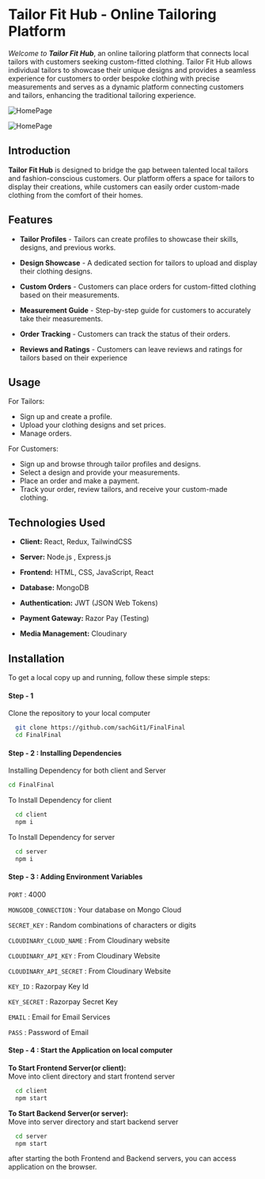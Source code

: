 # **Tailor Fit Hub** - Online Tailoring Platform

*Welcome to **Tailor Fit Hub***, an online tailoring platform that connects local tailors with customers seeking custom-fitted clothing. Tailor Fit Hub allows individual tailors to showcase their unique designs and provides a seamless experience for customers to order bespoke clothing with precise measurements and serves as a dynamic platform connecting customers and tailors, 
enhancing the traditional tailoring experience.




![HomePage](https://i.postimg.cc/Z5yr9Xvh/snip3.png)

![HomePage](https://i.postimg.cc/WbrJ7g8B/snip2.png)


## Introduction

**Tailor Fit Hub** is designed to bridge the gap between talented local tailors and fashion-conscious customers. Our platform offers a space for tailors to display their creations, while customers can easily order custom-made clothing from the comfort of their homes.


## Features

* **Tailor Profiles** - Tailors can create profiles to showcase their skills, designs, and previous works.

* **Design Showcase** - A dedicated section for tailors to upload and display their clothing designs.

* **Custom Orders** - Customers can place orders for custom-fitted clothing based on their measurements.

* **Measurement Guide** - Step-by-step guide for customers to accurately take their measurements.

* **Order Tracking** - Customers can track the status of their orders.

* **Reviews and Ratings** - Customers can leave reviews and ratings for tailors based on their experience


## Usage

For Tailors:

- Sign up and create a profile.
- Upload your clothing designs and set prices.
- Manage orders.

For Customers:

- Sign up and browse through tailor profiles and designs.
- Select a design and provide your measurements.
- Place an order and make a payment.
- Track your order, review tailors, and receive your custom-made clothing.




## Technologies Used

* **Client:** React, Redux, TailwindCSS

* **Server:** Node.js , Express.js

* **Frontend:** HTML, CSS, JavaScript, React

* **Database:** MongoDB

* **Authentication:** JWT (JSON Web Tokens)

* **Payment Gateway:** Razor Pay (Testing)

* **Media Management:** Cloudinary
## Installation

To get a local copy up and running, follow these simple steps:

#### **Step - 1**
Clone the repository to your local computer
```bash
  git clone https://github.com/sachGit1/FinalFinal
  cd FinalFinal
```
#### **Step - 2 : Installing Dependencies**
Installing Dependency for both client and Server
```bash
cd FinalFinal
```
To Install Dependency for client
```bash
  cd client
  npm i
```
To Install Dependency for server
```bash
  cd server
  npm i
```
#### **Step - 3 : Adding Environment Variables**
`PORT` : 4000

`MONGODB_CONNECTION` : Your database on Mongo Cloud

`SECRET_KEY` : Random combinations of characters or digits

`CLOUDINARY_CLOUD_NAME` : From Cloudinary website

`CLOUDINARY_API_KEY` : From Cloudinary Website

`CLOUDINARY_API_SECRET` : From Cloudinary Website

`KEY_ID` : Razorpay Key Id

`KEY_SECRET` : Razorpay Secret Key

`EMAIL` : Email for Email Services

`PASS` : Password of Email

#### **Step - 4 : Start the Application on local computer**
**To Start Frontend Server(or client):**\
Move into client directory and start frontend server 
```bash
  cd client
  npm start
```
**To Start Backend Server(or server):**\
Move into server directory and start backend server
```bash
  cd server
  npm start
```
after starting the both Frontend and Backend servers, you can access application on the browser.
